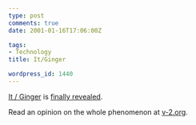 ```yaml
---
type: post
comments: true
date: 2001-01-16T17:06:00Z

tags:
- Technology
title: It/Ginger

wordpress_id: 1440
---
```


[It / Ginger](http://news.cnet.com/news/0-1007-200-4424716.html?tag=st.ne.1007.thed.ni) is [finally revealed](http://www.modernhumorist.com/mh/0101/ginger/).  

  

   

  

Read an opinion on the whole phenomenon at [v-2.org](http://www.v-2.org/it.html).
